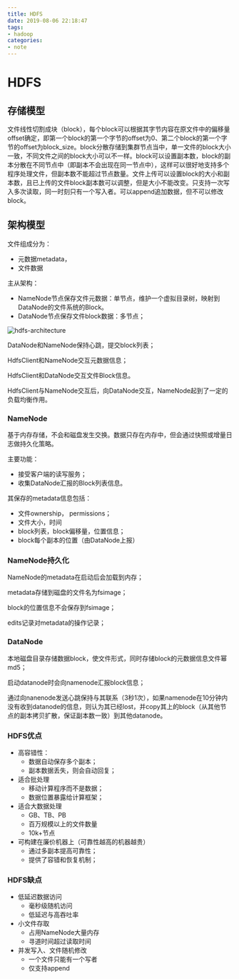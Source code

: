 ```yaml
---
title: HDFS
date: 2019-08-06 22:18:47
tags:
- hadoop
categories:
- note
---
```


# HDFS

## 存储模型

文件线性切割成块（block），每个block可以根据其字节内容在原文件中的偏移量offset确定，即第一个block的第一个字节的offset为0、第二个block的第一个字节的offset为block_size。block分散存储到集群节点当中，单一文件的block大小一致，不同文件之间的block大小可以不一样。block可以设置副本数，block的副本分散在不同节点中（即副本不会出现在同一节点中），这样可以很好地支持多个程序处理文件，但副本数不能超过节点数量。文件上传可以设置block的大小和副本数，且已上传的文件block副本数可以调整，但是大小不能改变。只支持一次写入多次读取，同一时刻只有一个写入者。可以append追加数据，但不可以修改block。

## 架构模型

文件组成分为：
- 元数据metadata，
- 文件数据

主从架构：
- NameNode节点保存文件元数据：单节点，维护一个虚拟目录树，映射到DataNode的文件系统的Block。
- DataNode节点保存文件block数据：多节点；

![hdfs-architecture](http://hadoop.apache.org/docs/stable/hadoop-project-dist/hadoop-hdfs/images/hdfsarchitecture.png)

DataNode和NameNode保持心跳，提交block列表；

HdfsClient和NameNode交互元数据信息；

HdfsClient和DataNode交互文件Block信息。

HdfsClient与NameNode交互后，向DataNode交互，NameNode起到了一定的负载均衡作用。

### NameNode

基于内存存储，不会和磁盘发生交换。数据只存在内存中，但会通过快照或增量日志做持久化策略。

主要功能：
* 接受客户端的读写服务；
* 收集DataNode汇报的Block列表信息。

其保存的metadata信息包括：
* 文件ownership， permissions；
* 文件大小，时间
* block列表，block偏移量，位置信息；
* block每个副本的位置（由DataNode上报）

### NameNode持久化
NameNode的metadata在启动后会加载到内存；

metadata存储到磁盘的文件名为fsimage；

block的位置信息不会保存到fsimage；

edits记录对metadata的操作记录；

### DataNode

本地磁盘目录存储数据block，使文件形式，同时存储block的元数据信息文件幂md5；

启动datanode时会向namenode汇报block信息；

通过向nanenode发送心跳保持与其联系（3秒1次），如果namenode在10分钟内没有收到datanode的信息，则认为其已经lost，并copy其上的block（从其他节点的副本拷贝扩散，保证副本数一致）到其他datanode。

### HDFS优点
- 高容错性：
  - 数据自动保存多个副本；
  - 副本数据丢失，则会自动回复；
- 适合批处理
  - 移动计算程序而不是数据；
  - 数据位置暴露给计算框架；
- 适合大数据处理
  - GB、TB、PB
  - 百万规模以上的文件数量
  - 10k+节点
- 可构建在廉价机器上（可靠性越高的机器越贵）
  - 通过多副本提高可靠性；
  - 提供了容错和恢复机制；


### HDFS缺点
- 低延迟数据访问
  - 毫秒级随机访问
  - 低延迟与高吞吐率
- 小文件存取
  - 占用NameNode大量内存
  - 寻道时间超过读取时间
- 并发写入、文件随机修改
  - 一个文件只能有一个写者
  - 仅支持append